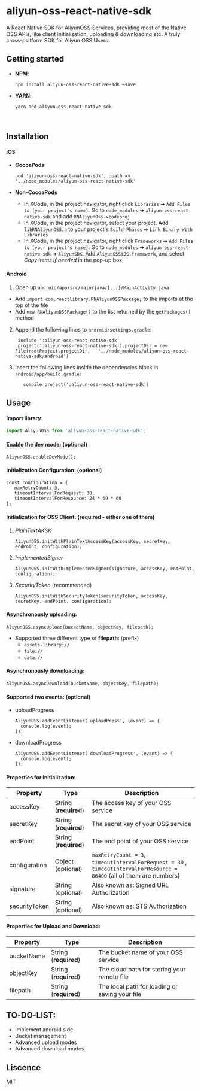 
# aliyun-oss-react-native-sdk

A  React Native SDK for AliyunOSS Services, providing most of the Native OSS APIs, like client initialization, uploading & downloading etc. A truly cross-platform SDK for Aliyun OSS Users.



## Getting started

- **NPM**:

  ```npm install aliyun-oss-react-native-sdk —save
  npm install aliyun-oss-react-native-sdk —save
  ```

- **YARN**: 

  ```
  yarn add aliyun-oss-react-native-sdk
  ```

  ​



## Installation 

#### iOS

- **CocoaPods**

  `pod 'aliyun-oss-react-native-sdk', :path => '../node_modules/aliyun-oss-react-native-sdk'`

- **Non-CocoaPods**

  - In XCode, in the project navigator, right click `Libraries` ➜ `Add Files to [your project's name]`. Go to `node_modules` ➜ `aliyun-oss-react-native-sdk` and add `RNAliyunOss.xcodeproj`
  - In XCode, in the project navigator, select your project. Add `libRNAliyunOSS.a` to your project's `Build Phases` ➜ `Link Binary With Libraries`
  - In XCode, in the project navigator, right click `Frameworks` ➜ `Add Files to [your project's name]`. Go to `node_modules` ➜ `aliyun-oss-react-native-sdk` ➜ `AliyunSDK`. Add `AliyunOSSiOS.framework`, and select *Copy items if needed* in the pop-up box.



#### Android

1. Open up `android/app/src/main/java/[...]/MainActivity.java`
  - Add `import com.reactlibrary.RNAliyunOSSPackage;` to the imports at the top of the file
  - Add `new RNAliyunOSSPackage()` to the list returned by the `getPackages()` method
2. Append the following lines to `android/settings.gradle`:
   ```
   	include ':aliyun-oss-react-native-sdk'
   	project(':aliyun-oss-react-native-sdk').projectDir = new File(rootProject.projectDir, 	'../node_modules/aliyun-oss-react-native-sdk/android')
   ```
3. Insert the following lines inside the dependencies block in `android/app/build.gradle`:
   ```
      compile project(':aliyun-oss-react-native-sdk')
   ```




## Usage

#### Import library:

```javascript
import AliyunOSS from 'aliyun-oss-react-native-sdk';
```



#### Enable the dev mode: (optional)

```
AliyunOSS.enableDevMode();
```



#### Initialization Configuration: (optional)

```
const configuration = {
   maxRetryCount: 3,	
   timeoutIntervalForRequest: 30,
   timeoutIntervalForResource: 24 * 60 * 60
};
```



#### Initialization for OSS Client: (required - either one of them)

1. *PlainTextAKSK*

   ```
   AliyunOSS.initWithPlainTextAccessKey(accessKey, secretKey, endPoint, configuration);
   ```

2. *ImplementedSigner*

   ```
   AliyunOSS.initWithImplementedSigner(signature, accessKey, endPoint, configuration);
   ```

3. *SecurityToken* (recommended)

   ```
   AliyunOSS.initWithSecurityToken(securityToken, accessKey, secretKey, endPoint, configuration);
   ```




#### Asynchronously uploading:

```
AliyunOSS.asyncUpload(bucketName, objectKey, filepath);
  ```

- Supported three different type of **filepath**: (prefix)
  - `assets-library://`
  - `file://`
  - `data://`



#### Asynchronously downloading:

```
AliyunOSS.asyncDownload(bucketName, objectKey, filepath);
```



#### Supported two events: (optional)

- uploadProgress

  ```
  AliyunOSS.addEventListener('uploadPress', (event) => {
    console.log(event);
  });
  ```

- downloadProgress

  ```
  AliyunOSS.addEventListener('downloadProgress', (event) => {
    console.log(event);
  });
  ```




#### Properties for Initialization:

| Property      | Type                  | Description                              |
| ------------- | --------------------- | ---------------------------------------- |
| accessKey     | String (**required**) | The access key of your OSS service       |
| secretKey     | String (**required**) | The secret key of your OSS service       |
| endPoint      | String (**required**) | The end point of your OSS service        |
| configuration | Object (optional)     | `maxRetryCount = 3`,  `timeoutIntervalForRequest = 30` ,  `timeoutIntervalForResource = 86400` (all of them are numbers) |
| signature     | String (optional)     | Also known as: Signed URL Authorization  |
| securityToken | String (optional)     | Also known as: STS Authorization         |



#### Properties for Upload and Download:

| Property   | Type                  | Description                              |
| ---------- | --------------------- | ---------------------------------------- |
| bucketName | String (**required**) | The bucket name of your OSS service      |
| objectKey  | String (**required**) | The cloud path for storing your remote file |
| filepath   | String (**required**) | The local path for loading or saving your file |



## TO-DO-LIST:

- Implement android side
- Bucket management
- Advanced upload modes
- Advanced download modes



## Liscence

MIT